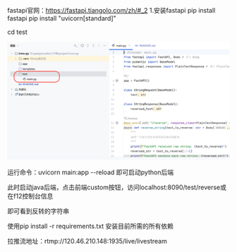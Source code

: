 fastapi官网：https://fastapi.tiangolo.com/zh/#_2
1.安装fastapi
pip install fastapi
pip install "uvicorn[standard]"

cd test

![image-20250708123846874](README.assets/image-20250708123846874.png)

运行命令：uvicorn main:app --reload 即可启动python后端

此时启动java后端，点击前端custom按钮，访问localhost:8090/test/reverse或在f12控制台信息

即可看到反转的字符串

使用pip install -r requirements.txt 安装目前所需的所有依赖

拉推流地址：rtmp://120.46.210.148:1935/live/livestream
